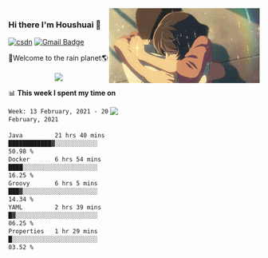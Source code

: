 <img  align='right' height="150" src="https://github.com/LikeRainDay/LikeRainDay/blob/master/pic/img_rain_1.gif?raw=true">



### Hi there I'm Houshuai :lemon:

[![csdn](https://img.shields.io/badge/-csdn-c14438?style=flat-square&logo=c&logoColor=white)](https://blog.csdn.net/qq_15807167)
[![Gmail Badge](https://img.shields.io/badge/-gmail-c14438?style=flat-square&logo=Gmail&logoColor=white&link=mailto:houshuai0816@gmail.com)](mailto:houshuai0816@gmail.com)

🚀Welcome to the rain planet🌎

<center>
<img align='center'  src="https://source.unsplash.com/random/1200x600">
</center>

📊 **This week I spent my time on**

<img align='right'   width="300" src="https://github-readme-stats.vercel.app/api?username=LikeRainDay&show_icons=true&title_color=fff&icon_color=79ff97&text_color=9f9f9f&bg_color=151515">

<!--START_SECTION:waka-->
```text
Week: 13 February, 2021 - 20 February, 2021

Java         21 hrs 40 mins  ████████████▓░░░░░░░░░░░░   50.98 % 
Docker       6 hrs 54 mins   ████░░░░░░░░░░░░░░░░░░░░░   16.25 % 
Groovy       6 hrs 5 mins    ███▓░░░░░░░░░░░░░░░░░░░░░   14.34 % 
YAML         2 hrs 39 mins   █▓░░░░░░░░░░░░░░░░░░░░░░░   06.25 % 
Properties   1 hr 29 mins    █░░░░░░░░░░░░░░░░░░░░░░░░   03.52 % 
```
<!--END_SECTION:waka-->
